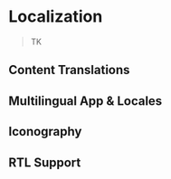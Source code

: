 # Localization

> TK

## Content Translations

## Multilingual App & Locales

## Iconography

## RTL Support
